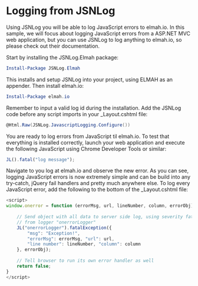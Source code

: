 # Logging from JSNLogUsing JSNLog you will be able to log JavaScript errors to elmah.io. In this sample, we will focus about logging JavaScript errors from a ASP.NET MVC web application, but you can use JSNLog to log anything to elmah.io, so please check out their documentation.Start by installing the JSNLog.Elmah package:```powershellInstall-Package JSNLog.Elmah```This installs and setup JSNLog into your project, using ELMAH as an appender. Then install elmah.io:```powershellInstall-Package elmah.io```Remember to input a valid log id during the installation. Add the JSNLog code before any script imports in your _Layout.cshtml file:```csharp@Html.Raw(JSNLog.JavascriptLogging.Configure())```You are ready to log errors from JavaScript til elmah.io. To test that everything is installed correctly, launch your web application and execute the following JavaScript using Chrome Developer Tools or similar:```javascriptJL().fatal("log message");```Navigate to you log at elmah.io and observe the new error. As you can see, logging JavaScript errors is now extremely simple and can be build into any try-catch, jQuery fail handlers and pretty much anywhere else. To log every JavaScript error, add the following to the bottom of the _Layout.cshtml file:```javascript<script>window.onerror = function (errorMsg, url, lineNumber, column, errorObj) {     // Send object with all data to server side log, using severity fatal,    // from logger "onerrorLogger"    JL("onerrorLogger").fatalException({        "msg": "Exception!",        "errorMsg": errorMsg, "url": url,        "line number": lineNumber, "column": column    }, errorObj);             // Tell browser to run its own error handler as well      return false;}</script>```